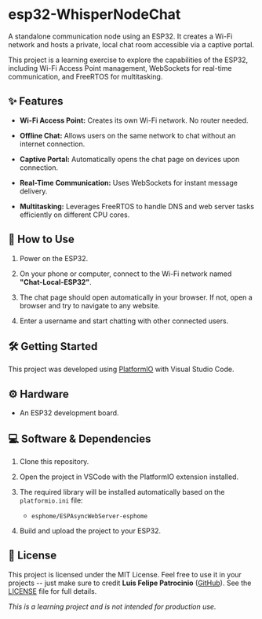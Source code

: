 
# esp32-WhisperNodeChat

A standalone communication node using an ESP32. It creates a Wi-Fi network and hosts a private, local chat room accessible via a captive portal.

This project is a learning exercise to explore the capabilities of the ESP32, including Wi-Fi Access Point management, WebSockets for real-time communication, and FreeRTOS for multitasking.

## ✨ Features

-   **Wi-Fi Access Point:** Creates its own Wi-Fi network. No router needed.
    
-   **Offline Chat:** Allows users on the same network to chat without an internet connection.
    
-   **Captive Portal:** Automatically opens the chat page on devices upon connection.
    
-   **Real-Time Communication:** Uses WebSockets for instant message delivery.
    
-   **Multitasking:** Leverages FreeRTOS to handle DNS and web server tasks efficiently on different CPU cores.
    

## 🚀 How to Use

1.  Power on the ESP32.
    
2.  On your phone or computer, connect to the Wi-Fi network named **"Chat-Local-ESP32"**.
    
3.  The chat page should open automatically in your browser. If not, open a browser and try to navigate to any website.
    
4.  Enter a username and start chatting with other connected users.
    

## 🛠️ Getting Started

This project was developed using [PlatformIO](https://platformio.org/ "null") with Visual Studio Code.

## ⚙️ Hardware

-   An ESP32 development board.
    

## 💻 Software & Dependencies

1.  Clone this repository.
    
2.  Open the project in VSCode with the PlatformIO extension installed.
    
3.  The required library will be installed automatically based on the `platformio.ini` file:
    
    -   `esphome/ESPAsyncWebServer-esphome`
        
4.  Build and upload the project to your ESP32.
    

## 📄 License

This project is licensed under the MIT License. Feel free to use it in your projects -- just make sure to credit **Luis Felipe Patrocinio** ([GitHub](https://github.com/luisfpatrocinio "null")). See the [LICENSE](https://www.google.com/search?q=./LICENSE "null") file for full details.

_This is a learning project and is not intended for production use._